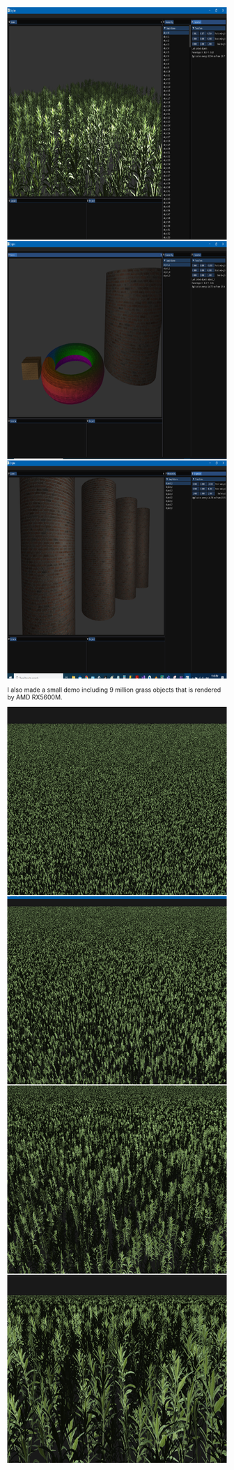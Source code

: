 <img src="ScreenShots/ss3.png" width = "1000" height = "533">
<img src="ScreenShots/ss1.png" width = "1000" height = "500">
<img src="ScreenShots/ss2.png" width = "1000" height = "500">

I also made a small demo including 9 million grass objects that is rendered by AMD RX5600M.

<img src="ScreenShots/1.png" width = "796" height = "431">
<img src="ScreenShots/2.png" width = "796" height = "431">
<img src="ScreenShots/3.png" width = "796" height = "431">
<img src="ScreenShots/4.png" width = "796" height = "431">
